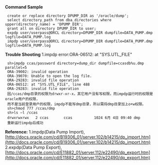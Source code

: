 <!---
markmeta_author: wongoo
markmeta_date: 2013-09-13 09:10:51+00:00
excerpt: Oracle expdp/impdp command sample
slug: oracle-expdpimpdp-command-sample
markmeta_title: Oracle expdp/impdp command sample
wordpress_id: 499
markmeta_categories: Experience
markmeta_tags: expdp,impdp,oracle,sql
-->

**Command Sample**

    
     create or replace directory DPUMP_DIR as '/oracle/dump';
     select directory_path from dba_directories where upper(directory_name) = 'DPUMP_DIR';
     grant all on directory DPUMP_DIR to user;
     expdp user/userpass@ORCL directory=DPUMP_DIR dumpfile=DATA_PUMP.dmp logfile=DATA_PUMP.log
     impdp user/userpass@ORCL directory=DPUMP_DIR dumpfile=DATA_PUMP.dmp logfile=DATA_PUMP.log
    


**Trouble Shooting**
1.impdp error:ORA-06512: at "SYS.UTL_FILE"

    
     sh>impdp ccas/password directory=dump_dir dumpfile=ccasdb%u.dmp parallel=5
     ORA-39002: invalid operation
     ORA-39070: Unable to open the log file.
     ORA-29283: invalid file operation
     ORA-06512: at "SYS.UTL_FILE", line 488
     ORA-29283: invalid file operation
     因/ccas/dmp目录的权限为drwxr-xr-x，其它用户没有写权限，而impdp运行时的权限是oracle用户的权限，
     而不是当前登录用户的权限，impdp不能写dmp目录，所以需将dmp目录加上o+w权限。
     sh>chmod 777 /ccas/dmp
     sh>ls –l /ccas
     drwxrwxrwx   2 ccas       ccas          1024 6月 4日 09:40 dmp
     重新运行impdp后成功
    


**Reference:**
1.impdp(Data Pump Import),[http://docs.oracle.com/cd/B19306_01/server.102/b14215/dp_import.htm](http://docs.oracle.com/cd/B19306_01/server.102/b14215/dp_import.htm)
2.expdp(Data Pump Export),[http://docs.oracle.com/cd/E11882_01/server.112/e22490/dp_export.htm](http://docs.oracle.com/cd/E11882_01/server.112/e22490/dp_export.htm)
